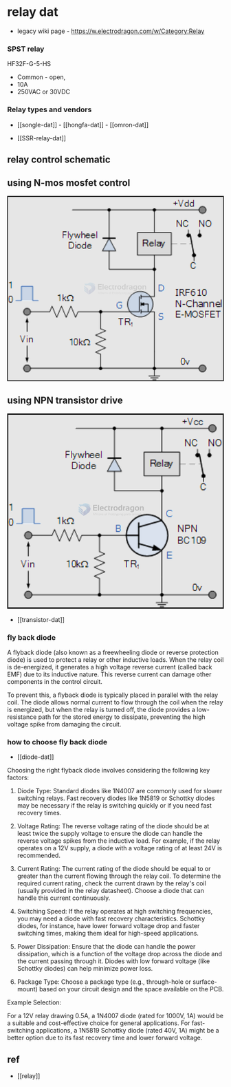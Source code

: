 
# relay dat 

- legacy wiki page - https://w.electrodragon.com/w/Category:Relay

### SPST relay 

HF32F-G-5-HS
- Common - open,
- 10A
- 250VAC or 30VDC



### Relay types and vendors 


- [[songle-dat]] - [[hongfa-dat]] - [[omron-dat]]

- [[SSR-relay-dat]]

## relay control schematic 

## using N-mos mosfet control 

![](2024-09-18-17-41-35.png)

## using NPN transistor drive 

![](2024-10-01-19-16-11.png)

- [[transistor-dat]]


### fly back diode 

A flyback diode (also known as a freewheeling diode or reverse protection diode) is used to protect a relay or other inductive loads. When the relay coil is de-energized, it generates a high voltage reverse current (called back EMF) due to its inductive nature. This reverse current can damage other components in the control circuit.

To prevent this, a flyback diode is typically placed in parallel with the relay coil. The diode allows normal current to flow through the coil when the relay is energized, but when the relay is turned off, the diode provides a low-resistance path for the stored energy to dissipate, preventing the high voltage spike from damaging the circuit.

### how to choose fly back diode 

- [[diode-dat]]

Choosing the right flyback diode involves considering the following key factors:

1. Diode Type:
Standard diodes like 1N4007 are commonly used for slower switching relays.
Fast recovery diodes like 1N5819 or Schottky diodes may be necessary if the relay is switching quickly or if you need fast recovery times.

2. Voltage Rating:
The reverse voltage rating of the diode should be at least twice the supply voltage to ensure the diode can handle the reverse voltage spikes from the inductive load. For example, if the relay operates on a 12V supply, a diode with a voltage rating of at least 24V is recommended.

3. Current Rating:
The current rating of the diode should be equal to or greater than the current flowing through the relay coil. To determine the required current rating, check the current drawn by the relay's coil (usually provided in the relay datasheet). Choose a diode that can handle this current continuously.

4. Switching Speed:
If the relay operates at high switching frequencies, you may need a diode with fast recovery characteristics. Schottky diodes, for instance, have lower forward voltage drop and faster switching times, making them ideal for high-speed applications.

5. Power Dissipation:
Ensure that the diode can handle the power dissipation, which is a function of the voltage drop across the diode and the current passing through it. Diodes with low forward voltage (like Schottky diodes) can help minimize power loss.

6. Package Type:
Choose a package type (e.g., through-hole or surface-mount) based on your circuit design and the space available on the PCB.

Example Selection:

For a 12V relay drawing 0.5A, a 1N4007 diode (rated for 1000V, 1A) would be a suitable and cost-effective choice for general applications.
For fast-switching applications, a 1N5819 Schottky diode (rated 40V, 1A) might be a better option due to its fast recovery time and lower forward voltage.

## ref 

- [[relay]]